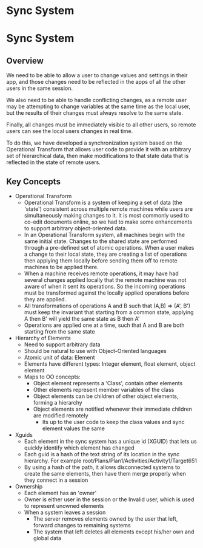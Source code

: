 Sync System
============
# Sync System

## Overview

We need to be able to allow a user to change values and settings in their app, and those changes need to be reflected in the apps of all the other users in the same session.  

We also need to be able to handle conflicting changes, as a remote user may be attempting to change variables at the same time as the local user, but the results of their changes must always resolve to the same state.  

Finally, all changes must be immediately visible to all other users, so remote users can see the local users changes in real time.  

To do this, we have developed a synchronization system based on the Operational Transform that allows user code to provide it with an arbitrary set of hierarchical data, then make modifications to that state data that is reflected in the state of remote users.  


## Key Concepts

* Operational Transform
	+ Operational Transform is a system of keeping a set of data (the 'state') consistent across multiple remote machines while users are simultaneously making changes to it.  It is most commonly used to co-edit documents online, so we had to make some enhancements to support arbitrary object-oriented data.
	+ In an Operational Transform system, all machines begin with the same initial state.  Changes to the shared state are performed through a pre-defined set of atomic operations.  When a user makes a change to their local state, they are creating a list of operations then applying them locally before sending them off to remote machines to be applied there.
	+ When a machine receives remote operations, it may have had several changes applied locally that the remote machine was not aware of when it sent its operations.  So the incoming operations must be transformed against the locally applied operations before they are applied.
	+ All transformations of operations A and B such that (A,B) => (A', B') must keep the invariant that starting from a common state, applying A then B' will yield the same state as B then A'
	+ Operations are applied one at a time, such that A and B are both starting from the same state
* Hierarchy of Elements
	+ Need to support arbitrary data
	+ Should be natural to use with Object-Oriented languages
	+ Atomic unit of data: Element
	+ Elements have different types: Integer element, float element, object element
	+ Maps to OO concepts:
		+ Object element represents a 'Class', contain other elements
		+ Other elements represent member variables of the class
		+ Object elements can be children of other object elements, forming a hierarchy
		+ Object elements are notified whenever their immediate children are modified remotely
			+ Its up to the user code to keep the class values and sync element values the same
* Xguids
	+ Each element in the sync system has a unique id (XGUID) that lets us quickly identify which element has changed
	+ Each guid is a hash of the text string of its location in the sync hierarchy.  For example root/Plans/Plan1/Activities/Activity1/Target651
	+ By using a hash of the path, it allows disconnected systems to create the same elements, then have them merge properly when they connect in a session
* Ownership
	+ Each element has an 'owner'
	+ Owner is either user in the session or the Invalid user, which is used to represent unowned elements
	+ When a system leaves a session
		+ The server removes elements owned by the user that left, forward changes to remaining systems
		+ The system that left deletes all elements except his/her own and global data
